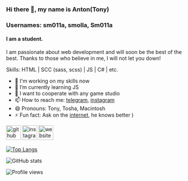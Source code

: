 ### Hi there 👋, my name is Anton(Tony)
### Usernames: sm011a, smolla, Sm011a
#### I am a student.
I am passionate about web development and will soon be the best of the best. Thanks to those who believe in me, I will not let you down!

Skills: HTML | SCC (sass, scss) | JS | C# | etc.

- 🔭 I'm working on my skills now
- 🌱 I’m currently learning JS
- 👯 I want to cooperate with any game studio
- 📫 How to reach me: [telegram](http://https://t.me/smolla), [instagram](https://www.instagram.com/sm011a/?hl=ru) 
- 😄 Pronouns: Tony, Tosha, Macintosh 
- ⚡ Fun fact: Ask on the [internet](http://google.com), he knows better ) 


[<img src='https://cdn.jsdelivr.net/npm/simple-icons@3.0.1/icons/github.svg' alt='github' height='40'>](https://github.com/sm011a)  [<img src='https://cdn.jsdelivr.net/npm/simple-icons@3.0.1/icons/instagram.svg' alt='instagram' height='40'>](https://www.instagram.com/sm011a/)  [<img src='https://cdn.jsdelivr.net/npm/simple-icons@3.0.1/icons/icloud.svg' alt='website' height='40'>](https://soundcloud.com/sm011a)  

[![Top Langs](https://github-readme-stats.vercel.app/api/top-langs/?username=SmollaGames)](https://github.com/anuraghazra/github-readme-stats)

![GitHub stats](https://github-readme-stats.vercel.app/api?username=SmollaGames&show_icons=true&theme=tokyonight)  

![Profile views](https://gpvc.arturio.dev/SmollaGames)  
